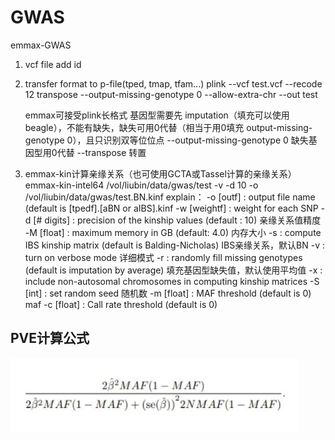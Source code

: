 # GWAS
emmax-GWAS
1. vcf file add id

2. transfer format to p-file(tped, tmap, tfam...)
   plink --vcf test.vcf --recode 12 transpose --output-missing-genotype 0 --allow-extra-chr --out test 

   emmax可接受plink长格式
   基因型需要先 imputation（填充可以使用beagle），不能有缺失，缺失可用0代替（相当于用0填充 output-missing-genotype 0），且只识别双等位位点
   --output-missing-genotype 0  缺失基因型用0代替
   --transpose 转置

3. emmax-kin计算亲缘关系（也可使用GCTA或Tassel计算的亲缘关系）
   emmax-kin-intel64 /vol/liubin/data/gwas/test -v -d 10 -o /vol/liubin/data/gwas/test.BN.kinf
    explain：
    -o [outf] : output file name (default is [tpedf].[aBN or aIBS].kinf
    -w [weightf] : weight for each SNP
    -d [# digits]  : precision of the kinship values (default : 10)  亲缘关系值精度
    -M [float] : maximum memory in GB (default: 4.0) 内存大小
    -s : compute IBS kinship matrix (default is Balding-Nicholas)  IBS亲缘关系，默认BN
    -v : turn on verbose mode  详细模式
    -r : randomly fill missing genotypes (default is imputation by average)  填充基因型缺失值，默认使用平均值
    -x : include non-autosomal chromosomes in computing kinship matrices
    -S [int] : set random seed 随机数
    -m [float] : MAF threshold (default is 0)  maf
    -c [float] : Call rate threshold (default is 0)

## PVE计算公式
![image](https://github.com/LiuBinhahaha/Figs/blob/main/GWAS/maf.png)
